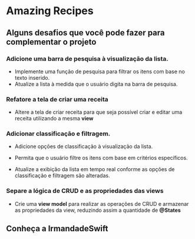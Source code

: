 
# Amazing Recipes 

## Alguns desafios que você pode fazer para complementar o projeto


### Adicione uma barra de pesquisa à visualização da lista.
- Implemente uma função de pesquisa para filtrar os itens com base no texto inserido.
- Atualize a lista à medida que o usuário digita na barra de pesquisa.


### Refatore a tela de criar uma receita
- Altere a tela de criar receita para que seja possível criar e editar uma receita utilizando a mesma **view**

### Adicionar classificação e filtragem.

- Adicione opções de classificação à visualização da lista.

- Permita que o usuário filtre os itens com base em critérios específicos.

- Atualize a exibição da lista em tempo real conforme as opções de classificação e filtragem são alteradas.

### Separe a lógica de CRUD e as propriedades das views 
- Crie uma **view model** para realizar as operações de CRUD e armazenar as propriedades da view, reduzindo assim a quantidade de **@States**


## Conheça a IrmandadeSwift 

